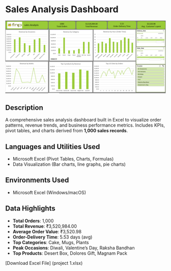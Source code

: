 # Sales Analysis Dashboard

<!-- Add your dashboard screenshot here -->
![](dashboard.png)

## Description  
A comprehensive sales analysis dashboard built in Excel to visualize order patterns, revenue trends, and business performance metrics. Includes KPIs, pivot tables, and charts derived from **1,000 sales records**.

## Languages and Utilities Used  
- Microsoft Excel (Pivot Tables, Charts, Formulas)  
- Data Visualization (Bar charts, line graphs, pie charts)  

## Environments Used  
- Microsoft Excel (Windows/macOS)  

## Data Highlights  
- **Total Orders**: 1,000  
- **Total Revenue**: ₹3,520,984.00  
- **Average Order Value**: ₹3,520.98  
- **Order-Delivery Time**: 5.53 days (avg)  
- **Top Categories**: Cake, Mugs, Plants  
- **Peak Occasions**: Diwali, Valentine’s Day, Raksha Bandhan  
- **Top Products**: Desert Box, Dolores Gift, Magnam Pack  

[Download Excel File] (project 1.xlsx)
